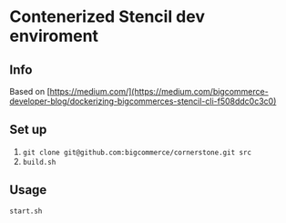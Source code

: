 # Contenerized Stencil dev enviroment
## Info
Based on [https://medium.com/](https://medium.com/bigcommerce-developer-blog/dockerizing-bigcommerces-stencil-cli-f508ddc0c3c0)
## Set up
1) `git clone git@github.com:bigcommerce/cornerstone.git src`
2) `build.sh`
## Usage
`start.sh`